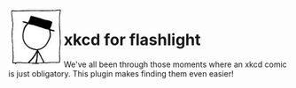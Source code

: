 <img src="./Icon.png" align="left">
<h1 style+"top:-1em;">xkcd for flashlight</h1>

We've all been through those moments where an xkcd comic is just obligatory.
This plugin makes finding them even easier!
